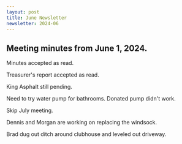 ```yaml
---
layout: post
title: June Newsletter
newsletter: 2024-06
---
```


## Meeting minutes from June 1, 2024.

Minutes accepted as read.

Treasurer's report accepted as read.

King Asphalt still pending.

Need to try water pump for bathrooms. Donated pump didn't work.

Skip July meeting.

Dennis and Morgan are working on replacing the windsock.

Brad dug out ditch around clubhouse and leveled out driveway.
